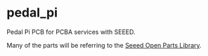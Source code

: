 # pedal_pi
Pedal Pi PCB for PCBA services with SEEED.

Many of the parts will be referring to the [Seeed Open Parts Library](https://www.seeedstudio.com/opl.html).
